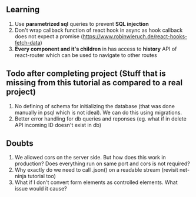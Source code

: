 ## Learning
1. Use **parametrized sql** queries to prevent **SQL injection**
2. Don't wrap callback function of react hook in async as hook callback does not expect a promise (https://www.robinwieruch.de/react-hooks-fetch-data)
3. **Every component and it's children** in <Route component=...> has access to **history** API of react-router which can be used to navigate to other routes 

## Todo after completing project (Stuff that is missing from this tutorial as compared to a real project)
1. No defining of schema for initializing the database (that was done manually in psql which is not ideal). We can do this using migrations.
2. Better error handling for db queries and reponses (eg. what if in delete API incoming ID doesn't exist in db)

## Doubts
1. We allowed cors on the server side. But how does this work in production? Does everything run on same port and cors is not required?
2. Why exactly do we need to call .json() on a readable stream (revisit net-ninja tutorial too)
3. What if I don't convert form elements as controlled elements. What issue would it cause?